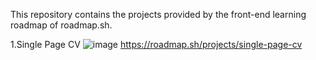 This repository contains the projects provided by the front-end learning roadmap of roadmap.sh.

1.Single Page CV
![image](https://github.com/user-attachments/assets/969bd368-1322-4e1d-9db6-bf9047e8298e)
https://roadmap.sh/projects/single-page-cv
